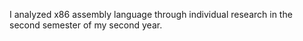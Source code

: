 I analyzed x86 assembly language through individual research in the second semester of my second year.
